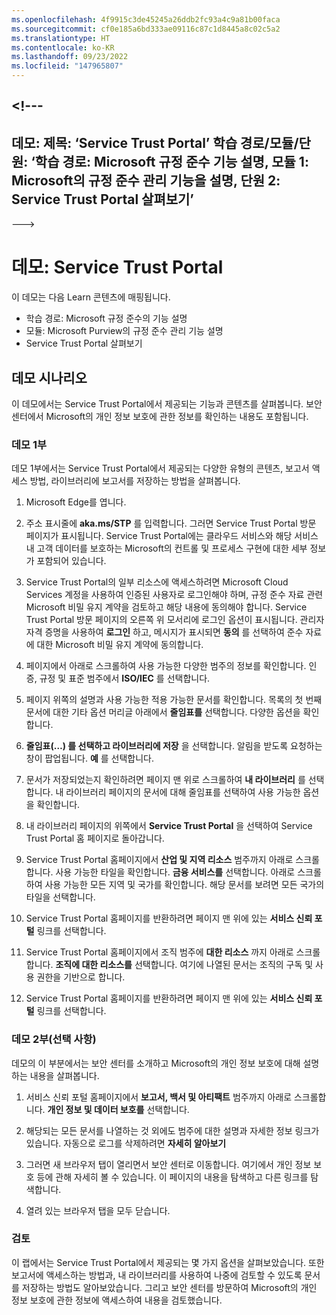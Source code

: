 ```yaml
---
ms.openlocfilehash: 4f9915c3de45245a26ddb2fc93a4c9a81b00faca
ms.sourcegitcommit: cf0e185a6bd333ae09116c87c1d8445a8c02c5a2
ms.translationtype: HT
ms.contentlocale: ko-KR
ms.lasthandoff: 09/23/2022
ms.locfileid: "147965807"
---
```

<a name="---"></a><!---
---
데모: 제목: ‘Service Trust Portal’ 학습 경로/모듈/단원: ‘학습 경로: Microsoft 규정 준수 기능 설명, 모듈 1: Microsoft의 규정 준수 관리 기능을 설명, 단원 2: Service Trust Portal 살펴보기’
---
--->

# <a name="demo-service-trust-portal"></a>데모: Service Trust Portal

이 데모는 다음 Learn 콘텐츠에 매핑됩니다.

- 학습 경로: Microsoft 규정 준수의 기능 설명
- 모듈: Microsoft Purview의 규정 준수 관리 기능 설명
- Service Trust Portal 살펴보기

## <a name="demo-scenario"></a>데모 시나리오

이 데모에서는 Service Trust Portal에서 제공되는 기능과 콘텐츠를 살펴봅니다. 보안 센터에서 Microsoft의 개인 정보 보호에 관한 정보를 확인하는 내용도 포함됩니다.

### <a name="demo-part-1"></a>데모 1부

데모 1부에서는 Service Trust Portal에서 제공되는 다양한 유형의 콘텐츠, 보고서 액세스 방법, 라이브러리에 보고서를 저장하는 방법을 살펴봅니다.

1. Microsoft Edge를 엽니다.

1. 주소 표시줄에 **aka.ms/STP** 를 입력합니다. 그러면 Service Trust Portal 방문 페이지가 표시됩니다. Service Trust Portal에는 클라우드 서비스와 해당 서비스 내 고객 데이터를 보호하는 Microsoft의 컨트롤 및 프로세스 구현에 대한 세부 정보가 포함되어 있습니다.

1. Service Trust Portal의 일부 리소스에 액세스하려면 Microsoft Cloud Services 계정을 사용하여 인증된 사용자로 로그인해야 하며, 규정 준수 자료 관련 Microsoft 비밀 유지 계약을 검토하고 해당 내용에 동의해야 합니다. Service Trust Portal 방문 페이지의 오른쪽 위 모서리에 로그인 옵션이 표시됩니다.  관리자 자격 증명을 사용하여 **로그인** 하고, 메시지가 표시되면 **동의** 를 선택하여 준수 자료에 대한 Microsoft 비밀 유지 계약에 동의합니다.

1. 페이지에서 아래로 스크롤하여 사용 가능한 다양한 범주의 정보를 확인합니다. 인증, 규정 및 표준 범주에서 **ISO/IEC** 를 선택합니다.

1. 페이지 위쪽의 설명과 사용 가능한 적용 가능한 문서를 확인합니다.  목록의 첫 번째 문서에 대한 기타 옵션 머리글 아래에서 **줄임표를** 선택합니다.  다양한 옵션을 확인합니다.

1. **줄임표(…) 를 선택하고 라이브러리에 저장** 을 선택합니다.  알림을 받도록 요청하는 창이 팝업됩니다. **예** 를 선택합니다.

1. 문서가 저장되었는지 확인하려면 페이지 맨 위로 스크롤하여 **내 라이브러리** 를 선택합니다.  내 라이브러리 페이지의 문서에 대해 줄임표를 선택하여 사용 가능한 옵션을 확인합니다.

1. 내 라이브러리 페이지의 위쪽에서 **Service Trust Portal** 을 선택하여 Service Trust Portal 홈 페이지로 돌아갑니다.

1. Service Trust Portal 홈페이지에서 **산업 및 지역 리소스** 범주까지 아래로 스크롤합니다.  사용 가능한 타일을 확인합니다.  **금융 서비스를** 선택합니다.  아래로 스크롤하여 사용 가능한 모든 지역 및 국가를 확인합니다.  해당 문서를 보려면 모든 국가의 타일을 선택합니다.

1. Service Trust Portal 홈페이지를 반환하려면 페이지 맨 위에 있는 **서비스 신뢰 포털** 링크를 선택합니다.

1. Service Trust Portal 홈페이지에서 조직 범주에 **대한 리소스** 까지 아래로 스크롤합니다. **조직에 대한 리소스를** 선택합니다.  여기에 나열된 문서는 조직의 구독 및 사용 권한을 기반으로 합니다.

1. Service Trust Portal 홈페이지를 반환하려면 페이지 맨 위에 있는 **서비스 신뢰 포털** 링크를 선택합니다.

### <a name="demo-part-2-optional"></a>데모 2부(선택 사항)

데모의 이 부분에서는 보안 센터를 소개하고 Microsoft의 개인 정보 보호에 대해 설명하는 내용을 살펴봅니다.

1. 서비스 신뢰 포털 홈페이지에서 **보고서, 백서 및 아티팩트** 범주까지 아래로 스크롤합니다. **개인 정보 및 데이터 보호를** 선택합니다.  

1. 해당되는 모든 문서를 나열하는 것 외에도 범주에 대한 설명과 자세한 정보 링크가 있습니다.  자동으로 로그를 삭제하려면 **자세히 알아보기**

1. 그러면 새 브라우저 탭이 열리면서 보안 센터로 이동합니다. 여기에서 개인 정보 보호 등에 관해 자세히 볼 수 있습니다. 이 페이지의 내용을 탐색하고 다른 링크를 탐색합니다.

1. 열려 있는 브라우저 탭을 모두 닫습니다.

### <a name="review"></a>검토

이 랩에서는 Service Trust Portal에서 제공되는 몇 가지 옵션을 살펴보았습니다. 또한 보고서에 액세스하는 방법과, 내 라이브러리를 사용하여 나중에 검토할 수 있도록 문서를 저장하는 방법도 알아보았습니다.  그리고 보안 센터를 방문하여 Microsoft의 개인 정보 보호에 관한 정보에 액세스하여 내용을 검토했습니다.

